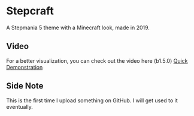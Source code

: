 # Stepcraft
A Stepmania 5 theme with a Minecraft look, made in 2019.

## Video
For a better visualization, you can check out the video here (b1.5.0)
[Quick Demonstration](https://www.youtube.com/watch?v=QIjR66Ax_U0)

## Side Note
This is the first time I upload something on GitHub. I will get used to it eventually.
